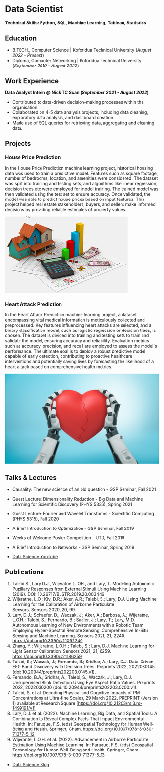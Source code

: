 # Data Scientist

#### Technical Skills: Python, SQL, Machine Learning, Tableau, Statistics

## Education						       		
- B.TECH., Computer Science	| Koforidua Technical University (_August 2022 - Present_)	 			        		
- Diploma, Computer Networking | Koforidua Technical University (_September 2019 - August 2022_)

## Work Experience
**Data Analyst Intern @ Nick TC Scan (_September 2021 - August 2022_)**
- Contributed to data-driven decision-making processes within the organisation.
- Collaborated on 4-5 data analysis projects, including data cleaning, exploratory data analysis, and dashboard creation.
- Made use of SQL queries for retrieving data, aggregating and cleaning data.

## Projects
###  House Price Prediction

In the House Price Prediction machine learning project, historical housing data was used to train a predictive model. Features such as square footage, number of bedrooms, location, and amenities were considered. The dataset was split into training and testing sets, and algorithms like linear regression, decision trees etc were employed for model training. The trained model was then validated using the test set to ensure accuracy. Once validated, the model was able to predict house prices based on input features. This project helped real estate stakeholders, buyers, and sellers make informed decisions by providing reliable estimates of property values.

![House Price Prediction](/assets/pr2.png)


### Heart Attack Prediction

In the Heart Attack Prediction machine learning project, a dataset encompassing vital medical information is meticulously collected and preprocessed. Key features influencing heart attacks are selected, and a binary classification model, such as logistic regression or decision trees, is chosen. The dataset is divided into training and testing sets to train and validate the model, ensuring accuracy and reliability. Evaluation metrics such as accuracy, precision, and recall are employed to assess the model's performance. The ultimate goal is to deploy a robust predictive model capable of early detection, contributing to proactive healthcare interventions and potentially saving lives by forecasting the likelihood of a heart attack based on comprehensive health metrics.

![Heart Attack](/assets/pr4.jpg)

## Talks & Lectures
- Causality: The new science of an old question - GSP Seminar, Fall 2021
- Guest Lecture: Dimensionality Reduction - Big Data and Machine Learning for Scientific Discovery (PHYS 5336), Spring 2021
- Guest Lecture: Fourier and Wavelet Transforms - Scientific Computing (PHYS 5315), Fall 2020
- A Brief Introduction to Optimization - GSP Seminar, Fall 2019
- Weeks of Welcome Poster Competition - UTD, Fall 2019
- A Brief Introduction to Networks - GSP Seminar, Spring 2019

- [Data Science YouTube](https://www.youtube.com/channel/UCa9gErQ9AE5jT2DZLjXBIdA)

## Publications
1. Talebi S., Lary D.J., Wijeratne L. OH., and Lary, T. Modeling Autonomic Pupillary Responses from External Stimuli Using Machine Learning (2019). DOI: 10.26717/BJSTR.2019.20.003446
2. Wijeratne, L.O.; Kiv, D.R.; Aker, A.R.; Talebi, S.; Lary, D.J. Using Machine Learning for the Calibration of Airborne Particulate Sensors. Sensors 2020, 20, 99.
3. Lary, D.J.; Schaefer, D.; Waczak, J.; Aker, A.; Barbosa, A.; Wijeratne, L.O.H.; Talebi, S.; Fernando, B.; Sadler, J.; Lary, T.; Lary, M.D. Autonomous Learning of New Environments with a Robotic Team Employing Hyper-Spectral Remote Sensing, Comprehensive In-Situ Sensing and Machine Learning. Sensors 2021, 21, 2240. https://doi.org/10.3390/s21062240
4. Zhang, Y.; Wijeratne, L.O.H.; Talebi, S.; Lary, D.J. Machine Learning for Light Sensor Calibration. Sensors 2021, 21, 6259. https://doi.org/10.3390/s21186259
5. Talebi, S.; Waczak, J.; Fernando, B.; Sridhar, A.; Lary, D.J. Data-Driven EEG Band Discovery with Decision Trees. Preprints 2022, 2022030145 (doi: 10.20944/preprints202203.0145.v1).
6. Fernando, B.A.; Sridhar, A.; Talebi, S.; Waczak, J.; Lary, D.J. Unsupervised Blink Detection Using Eye Aspect Ratio Values. Preprints 2022, 2022030200 (doi: 10.20944/preprints202203.0200.v1).
7. Talebi, S. et al. Decoding Physical and Cognitive Impacts of PM Concentrations at Ultra-fine Scales, 29 March 2022, PREPRINT (Version 1) available at Research Square [https://doi.org/10.21203/rs.3.rs-1499191/v1]
8. Lary, D.J. et al. (2022). Machine Learning, Big Data, and Spatial Tools: A Combination to Reveal Complex Facts That Impact Environmental Health. In: Faruque, F.S. (eds) Geospatial Technology for Human Well-Being and Health. Springer, Cham. https://doi.org/10.1007/978-3-030-71377-5_12
9. Wijerante, L.O.H. et al. (2022). Advancement in Airborne Particulate Estimation Using Machine Learning. In: Faruque, F.S. (eds) Geospatial Technology for Human Well-Being and Health. Springer, Cham. https://doi.org/10.1007/978-3-030-71377-5_13

- [Data Science Blog](https://medium.com/@shawhin)
